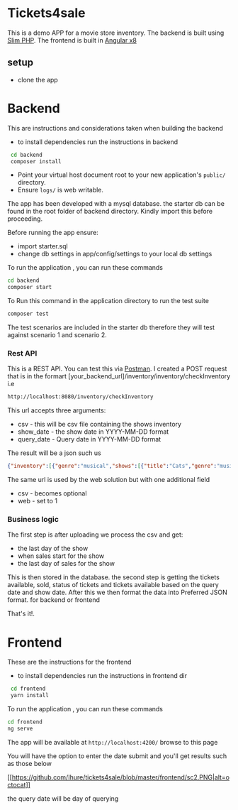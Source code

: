 # Tickets4sale

This is a demo APP for a movie store inventory. The backend is built using [Slim PHP](http://www.slimframework.com/).
The frontend is built in [Angular x8](https://angular.io/)

## setup

* clone the app

# Backend

This are instructions and considerations taken when building the backend

* to install dependencies run the instructions in backend
```bash
 cd backend
 composer install
```

* Point your virtual host document root to your new application's `public/` directory.
* Ensure `logs/` is web writable.

The app has been developed with a mysql database. the starter db can be found in
the root folder of backend directory. Kindly import this before proceeding.

Before running the app ensure:
* import starter.sql
* change db settings in app/config/settings to your local db settings

To run the application , you can run these commands 

```bash
cd backend
composer start
```

To Run this command in the application directory to run the test suite

```bash
composer test
```

The test scenarios are included in the starter db therefore they will test against
scenario 1 and scenario 2.

### Rest API

This is a REST API. You can test this via [Postman](https://www.getpostman.com/).
I created a POST request that is in the formart [your_backend_url]/inventory/inventory/checkInventory
i.e
```bash
http://localhost:8080/inventory/checkInventory
```
This url accepts three arguments:
* csv - this will be csv file containing the shows inventory
* show_date - the show date in YYYY-MM-DD format
* query_date - Query date in YYYY-MM-DD format

The result will be a json such us
```json
{"inventory":[{"genre":"musical","shows":[{"title":"Cats","genre":"musical","tickets_left":50,"tickets_available":5,"status":"open for sale"}]},{"genre":"comedy","shows":[{"title":"Comedy of Errors","genre":"comedy","tickets_left":100,"tickets_available":10,"status":"open for sale"}]},{"genre":"drama","shows":[{"title":"Everyman","genre":"drama","tickets_left":100,"tickets_available":10,"status":"open for sale"}]}]}
```

The same url is used by the web solution but with one additional field
* csv - becomes optional
* web - set to 1

### Business logic

The first step is after uploading we process the csv and get:
* the last day of the show
* when sales start for the show
* the last day of sales for the show

This is then stored in the database. the second step is getting the tickets available, sold, status of tickets
and tickets available based on the query date and show date. After this we then format the data into Preferred 
JSON format. for backend or frontend  


That's it!.

# Frontend

These are the instructions for the frontend

* to install dependencies run the instructions in frontend dir
```bash
 cd frontend
 yarn install
```

To run the application , you can run these commands 

```bash
cd frontend
ng serve
```

The app will be available at `http://localhost:4200/` browse to this page

You will have the option to enter the date submit and you'll get results
such as those below

[[https://github.com/Ihure/tickets4sale/blob/master/frontend/sc2.PNG|alt=octocat]]

the query date will be day of querying
